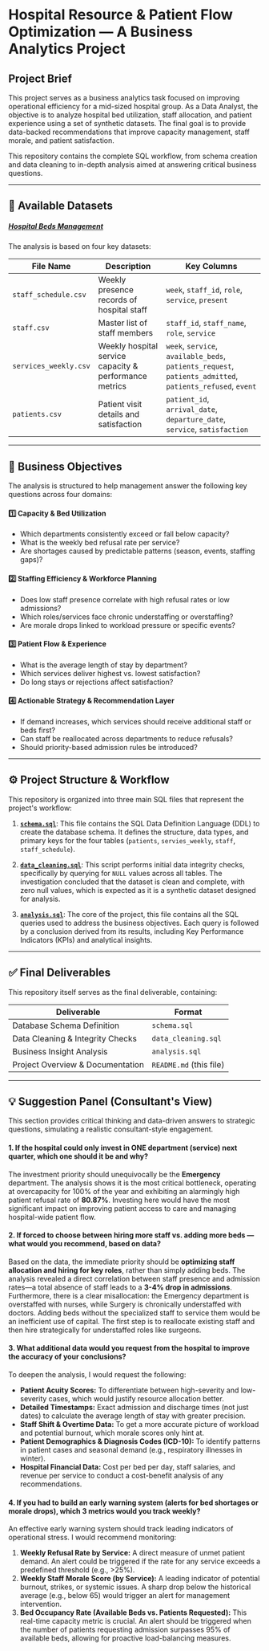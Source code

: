 # Hospital Resource & Patient Flow Optimization — A Business Analytics Project

## Project Brief

This project serves as a business analytics task focused on improving operational efficiency for a mid-sized hospital group. As a Data Analyst, the objective is to analyze hospital bed utilization, staff allocation, and patient experience using a set of synthetic datasets. The final goal is to provide data-backed recommendations that improve capacity management, staff morale, and patient satisfaction.

This repository contains the complete SQL workflow, from schema creation and data cleaning to in-depth analysis aimed at answering critical business questions.

---

## 📂 Available Datasets
##### [Hospital Beds Management](https://www.kaggle.com/datasets/jaderz/hospital-beds-management?)
The analysis is based on four key datasets:

| File Name             | Description                                                   | Key Columns                                                                                               |
| --------------------- | ------------------------------------------------------------- | --------------------------------------------------------------------------------------------------------- |
| `staff_schedule.csv`  | Weekly presence records of hospital staff                     | `week`, `staff_id`, `role`, `service`, `present`                                                          |
| `staff.csv`           | Master list of staff members                                  | `staff_id`, `staff_name`, `role`, `service`                                                               |
| `services_weekly.csv` | Weekly hospital service capacity & performance metrics        | `week`, `service`, `available_beds`, `patients_request`, `patients_admitted`, `patients_refused`, `event` |
| `patients.csv`        | Patient visit details and satisfaction                        | `patient_id`, `arrival_date`, `departure_date`, `service`, `satisfaction`                                 |

---

## 🎯 Business Objectives

The analysis is structured to help management answer the following key questions across four domains:

#### 1️⃣ Capacity & Bed Utilization
- Which departments consistently exceed or fall below capacity?
- What is the weekly bed refusal rate per service?
- Are shortages caused by predictable patterns (season, events, staffing gaps)?

#### 2️⃣ Staffing Efficiency & Workforce Planning
- Does low staff presence correlate with high refusal rates or low admissions?
- Which roles/services face chronic understaffing or overstaffing?
- Are morale drops linked to workload pressure or specific events?

#### 3️⃣ Patient Flow & Experience
- What is the average length of stay by department?
- Which services deliver highest vs. lowest satisfaction?
- Do long stays or rejections affect satisfaction?

#### 4️⃣ Actionable Strategy & Recommendation Layer
- If demand increases, which services should receive additional staff or beds first?
- Can staff be reallocated across departments to reduce refusals?
- Should priority-based admission rules be introduced?

---

## ⚙️ Project Structure & Workflow

This repository is organized into three main SQL files that represent the project's workflow:

1.  **[`schema.sql`](./schema.sql)**: This file contains the SQL Data Definition Language (DDL) to create the database schema. It defines the structure, data types, and primary keys for the four tables (`patients`, `servies_weekly`, `staff`, `staff_schedule`).

2.  **[`data_cleaning.sql`](./data_cleaning.sql)**: This script performs initial data integrity checks, specifically by querying for `NULL` values across all tables. The investigation concluded that the dataset is clean and complete, with zero null values, which is expected as it is a synthetic dataset designed for analysis.

3.  **[`analysis.sql`](./analysis.sql)**: The core of the project, this file contains all the SQL queries used to address the business objectives. Each query is followed by a conclusion derived from its results, including Key Performance Indicators (KPIs) and analytical insights.

---

## ✅ Final Deliverables

This repository itself serves as the final deliverable, containing:

| Deliverable                      | Format                |
| -------------------------------- | --------------------- |
| Database Schema Definition       | `schema.sql`          |
| Data Cleaning & Integrity Checks | `data_cleaning.sql`   |
| Business Insight Analysis        | `analysis.sql`        |
| Project Overview & Documentation | `README.md` (this file) |

---

## 💡 Suggestion Panel (Consultant's View)

This section provides critical thinking and data-driven answers to strategic questions, simulating a realistic consultant-style engagement.

#### 1. If the hospital could only invest in ONE department (service) next quarter, which one should it be and why?
The investment priority should unequivocally be the **Emergency** department. The analysis shows it is the most critical bottleneck, operating at overcapacity for 100% of the year and exhibiting an alarmingly high patient refusal rate of **80.87%**. Investing here would have the most significant impact on improving patient access to care and managing hospital-wide patient flow.

#### 2. If forced to choose between hiring more staff vs. adding more beds — what would you recommend, based on data?
Based on the data, the immediate priority should be **optimizing staff allocation and hiring for key roles**, rather than simply adding beds. The analysis revealed a direct correlation between staff presence and admission rates—a total absence of staff leads to a **3-4% drop in admissions**. Furthermore, there is a clear misallocation: the Emergency department is overstaffed with nurses, while Surgery is chronically understaffed with doctors. Adding beds without the specialized staff to service them would be an inefficient use of capital. The first step is to reallocate existing staff and then hire strategically for understaffed roles like surgeons.

#### 3. What additional data would you request from the hospital to improve the accuracy of your conclusions?
To deepen the analysis, I would request the following:
- **Patient Acuity Scores:** To differentiate between high-severity and low-severity cases, which would justify resource allocation better.
- **Detailed Timestamps:** Exact admission and discharge times (not just dates) to calculate the average length of stay with greater precision.
- **Staff Shift & Overtime Data:** To get a more accurate picture of workload and potential burnout, which morale scores only hint at.
- **Patient Demographics & Diagnosis Codes (ICD-10):** To identify patterns in patient cases and seasonal demand (e.g., respiratory illnesses in winter).
- **Hospital Financial Data:** Cost per bed per day, staff salaries, and revenue per service to conduct a cost-benefit analysis of any recommendations.

#### 4. If you had to build an early warning system (alerts for bed shortages or morale drops), which 3 metrics would you track weekly?
An effective early warning system should track leading indicators of operational stress. I would recommend monitoring:
1.  **Weekly Refusal Rate by Service:** A direct measure of unmet patient demand. An alert could be triggered if the rate for any service exceeds a predefined threshold (e.g., >25%).
2.  **Weekly Staff Morale Score (by Service):** A leading indicator of potential burnout, strikes, or systemic issues. A sharp drop below the historical average (e.g., below 65) would trigger an alert for management intervention.
3.  **Bed Occupancy Rate (Available Beds vs. Patients Requested):** This real-time capacity metric is crucial. An alert should be triggered when the number of patients requesting admission surpasses 95% of available beds, allowing for proactive load-balancing measures.

